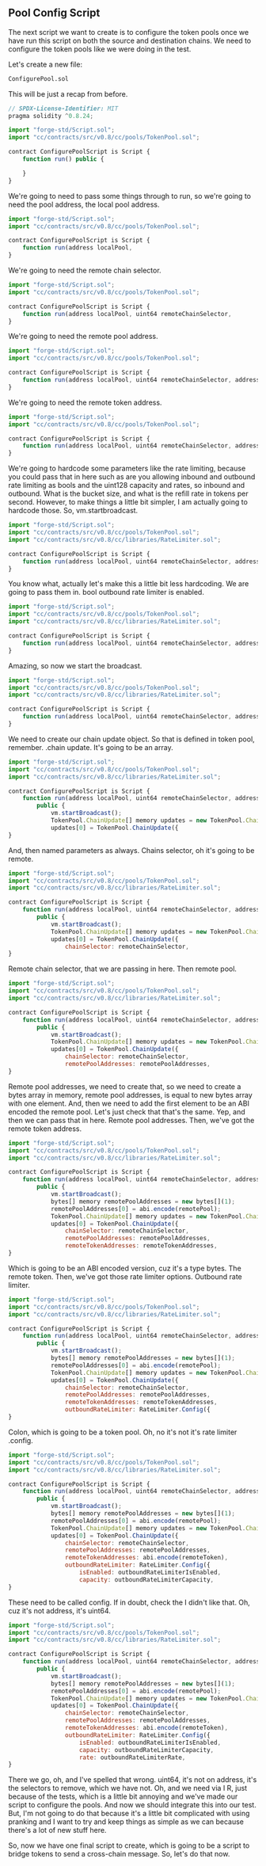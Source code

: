 ## Pool Config Script

The next script we want to create is to configure the token pools once we have run this script on both the source and destination chains. We need to configure the token pools like we were doing in the test.

Let's create a new file:

```bash
ConfigurePool.sol
```

This will be just a recap from before.

```javascript
// SPDX-License-Identifier: MIT
pragma solidity ^0.8.24;

import "forge-std/Script.sol";
import "cc/contracts/src/v0.8/cc/pools/TokenPool.sol";

contract ConfigurePoolScript is Script {
    function run() public {

    }
}
```

We're going to need to pass some things through to run, so we're going to need the pool address, the local pool address.

```javascript
import "forge-std/Script.sol";
import "cc/contracts/src/v0.8/cc/pools/TokenPool.sol";

contract ConfigurePoolScript is Script {
    function run(address localPool, 
}
```

We're going to need the remote chain selector.

```javascript
import "forge-std/Script.sol";
import "cc/contracts/src/v0.8/cc/pools/TokenPool.sol";

contract ConfigurePoolScript is Script {
    function run(address localPool, uint64 remoteChainSelector, 
}
```

We're going to need the remote pool address.

```javascript
import "forge-std/Script.sol";
import "cc/contracts/src/v0.8/cc/pools/TokenPool.sol";

contract ConfigurePoolScript is Script {
    function run(address localPool, uint64 remoteChainSelector, address remotePool, 
}
```

We're going to need the remote token address.

```javascript
import "forge-std/Script.sol";
import "cc/contracts/src/v0.8/cc/pools/TokenPool.sol";

contract ConfigurePoolScript is Script {
    function run(address localPool, uint64 remoteChainSelector, address remotePool, address remoteToken, 
}
```

We're going to hardcode some parameters like the rate limiting, because you could pass that in here such as are you allowing inbound and outbound rate limiting as bools and the uint128 capacity and rates, so inbound and outbound. What is the bucket size, and what is the refill rate in tokens per second. However, to make things a little bit simpler, I am actually going to hardcode those. So, vm.startbroadcast.

```javascript
import "forge-std/Script.sol";
import "cc/contracts/src/v0.8/cc/pools/TokenPool.sol";
import "cc/contracts/src/v0.8/cc/libraries/RateLimiter.sol";

contract ConfigurePoolScript is Script {
    function run(address localPool, uint64 remoteChainSelector, address remotePool, address remoteToken, bool outboundRateLimiterIsEnabled, 
}
```

You know what, actually let's make this a little bit less hardcoding. We are going to pass them in. bool outbound rate limiter is enabled.

```javascript
import "forge-std/Script.sol";
import "cc/contracts/src/v0.8/cc/pools/TokenPool.sol";
import "cc/contracts/src/v0.8/cc/libraries/RateLimiter.sol";

contract ConfigurePoolScript is Script {
    function run(address localPool, uint64 remoteChainSelector, address remotePool, address remoteToken, bool outboundRateLimiterIsEnabled, 
}
```

Amazing, so now we start the broadcast.

```javascript
import "forge-std/Script.sol";
import "cc/contracts/src/v0.8/cc/pools/TokenPool.sol";
import "cc/contracts/src/v0.8/cc/libraries/RateLimiter.sol";

contract ConfigurePoolScript is Script {
    function run(address localPool, uint64 remoteChainSelector, address remotePool, address remoteToken, bool outboundRateLimiterIsEnabled, uint128 outboundRateLimiterCapacity, 
}
```

We need to create our chain update object. So that is defined in token pool, remember. .chain update. It's going to be an array.

```javascript
import "forge-std/Script.sol";
import "cc/contracts/src/v0.8/cc/pools/TokenPool.sol";
import "cc/contracts/src/v0.8/cc/libraries/RateLimiter.sol";

contract ConfigurePoolScript is Script {
    function run(address localPool, uint64 remoteChainSelector, address remotePool, address remoteToken, bool outboundRateLimiterIsEnabled, uint128 outboundRateLimiterCapacity, uint128 outboundRateLimiterRate, 
        public {
            vm.startBroadcast();
            TokenPool.ChainUpdate[] memory updates = new TokenPool.ChainUpdate[](1);
            updates[0] = TokenPool.ChainUpdate({
}
```

And, then named parameters as always. Chains selector, oh it's going to be remote.

```javascript
import "forge-std/Script.sol";
import "cc/contracts/src/v0.8/cc/pools/TokenPool.sol";
import "cc/contracts/src/v0.8/cc/libraries/RateLimiter.sol";

contract ConfigurePoolScript is Script {
    function run(address localPool, uint64 remoteChainSelector, address remotePool, address remoteToken, bool outboundRateLimiterIsEnabled, uint128 outboundRateLimiterCapacity, uint128 outboundRateLimiterRate, 
        public {
            vm.startBroadcast();
            TokenPool.ChainUpdate[] memory updates = new TokenPool.ChainUpdate[](1);
            updates[0] = TokenPool.ChainUpdate({
                chainSelector: remoteChainSelector, 
}
```

Remote chain selector, that we are passing in here. Then remote pool.

```javascript
import "forge-std/Script.sol";
import "cc/contracts/src/v0.8/cc/pools/TokenPool.sol";
import "cc/contracts/src/v0.8/cc/libraries/RateLimiter.sol";

contract ConfigurePoolScript is Script {
    function run(address localPool, uint64 remoteChainSelector, address remotePool, address remoteToken, bool outboundRateLimiterIsEnabled, uint128 outboundRateLimiterCapacity, uint128 outboundRateLimiterRate, 
        public {
            vm.startBroadcast();
            TokenPool.ChainUpdate[] memory updates = new TokenPool.ChainUpdate[](1);
            updates[0] = TokenPool.ChainUpdate({
                chainSelector: remoteChainSelector, 
                remotePoolAddresses: remotePoolAddresses,
}
```

Remote pool addresses, we need to create that, so we need to create a bytes array in memory, remote pool addresses, is equal to new bytes array with one element. And, then we need to add the first element to be an ABI encoded the remote pool. Let's just check that that's the same. Yep, and then we can pass that in here. Remote pool addresses. Then, we've got the remote token address.

```javascript
import "forge-std/Script.sol";
import "cc/contracts/src/v0.8/cc/pools/TokenPool.sol";
import "cc/contracts/src/v0.8/cc/libraries/RateLimiter.sol";

contract ConfigurePoolScript is Script {
    function run(address localPool, uint64 remoteChainSelector, address remotePool, address remoteToken, bool outboundRateLimiterIsEnabled, uint128 outboundRateLimiterCapacity, uint128 outboundRateLimiterRate, 
        public {
            vm.startBroadcast();
            bytes[] memory remotePoolAddresses = new bytes[](1);
            remotePoolAddresses[0] = abi.encode(remotePool);
            TokenPool.ChainUpdate[] memory updates = new TokenPool.ChainUpdate[](1);
            updates[0] = TokenPool.ChainUpdate({
                chainSelector: remoteChainSelector, 
                remotePoolAddresses: remotePoolAddresses,
                remoteTokenAddresses: remoteTokenAddresses,
}
```

Which is going to be an ABI encoded version, cuz it's a type bytes. The remote token. Then, we've got those rate limiter options. Outbound rate limiter.

```javascript
import "forge-std/Script.sol";
import "cc/contracts/src/v0.8/cc/pools/TokenPool.sol";
import "cc/contracts/src/v0.8/cc/libraries/RateLimiter.sol";

contract ConfigurePoolScript is Script {
    function run(address localPool, uint64 remoteChainSelector, address remotePool, address remoteToken, bool outboundRateLimiterIsEnabled, uint128 outboundRateLimiterCapacity, uint128 outboundRateLimiterRate, 
        public {
            vm.startBroadcast();
            bytes[] memory remotePoolAddresses = new bytes[](1);
            remotePoolAddresses[0] = abi.encode(remotePool);
            TokenPool.ChainUpdate[] memory updates = new TokenPool.ChainUpdate[](1);
            updates[0] = TokenPool.ChainUpdate({
                chainSelector: remoteChainSelector, 
                remotePoolAddresses: remotePoolAddresses,
                remoteTokenAddresses: remoteTokenAddresses,
                outboundRateLimiter: RateLimiter.Config({
}
```

Colon, which is going to be a token pool. Oh, no it's not it's rate limiter .config.

```javascript
import "forge-std/Script.sol";
import "cc/contracts/src/v0.8/cc/pools/TokenPool.sol";
import "cc/contracts/src/v0.8/cc/libraries/RateLimiter.sol";

contract ConfigurePoolScript is Script {
    function run(address localPool, uint64 remoteChainSelector, address remotePool, address remoteToken, bool outboundRateLimiterIsEnabled, uint128 outboundRateLimiterCapacity, uint128 outboundRateLimiterRate, 
        public {
            vm.startBroadcast();
            bytes[] memory remotePoolAddresses = new bytes[](1);
            remotePoolAddresses[0] = abi.encode(remotePool);
            TokenPool.ChainUpdate[] memory updates = new TokenPool.ChainUpdate[](1);
            updates[0] = TokenPool.ChainUpdate({
                chainSelector: remoteChainSelector, 
                remotePoolAddresses: remotePoolAddresses,
                remoteTokenAddresses: abi.encode(remoteToken),
                outboundRateLimiter: RateLimiter.Config({
                    isEnabled: outboundRateLimiterIsEnabled,
                    capacity: outboundRateLimiterCapacity,
}
```

These need to be called config. If in doubt, check the I didn't like that. Oh, cuz it's not address, it's uint64.

```javascript
import "forge-std/Script.sol";
import "cc/contracts/src/v0.8/cc/pools/TokenPool.sol";
import "cc/contracts/src/v0.8/cc/libraries/RateLimiter.sol";

contract ConfigurePoolScript is Script {
    function run(address localPool, uint64 remoteChainSelector, address remotePool, address remoteToken, bool outboundRateLimiterIsEnabled, uint128 outboundRateLimiterCapacity, uint128 outboundRateLimiterRate, 
        public {
            vm.startBroadcast();
            bytes[] memory remotePoolAddresses = new bytes[](1);
            remotePoolAddresses[0] = abi.encode(remotePool);
            TokenPool.ChainUpdate[] memory updates = new TokenPool.ChainUpdate[](1);
            updates[0] = TokenPool.ChainUpdate({
                chainSelector: remoteChainSelector, 
                remotePoolAddresses: remotePoolAddresses,
                remoteTokenAddresses: abi.encode(remoteToken),
                outboundRateLimiter: RateLimiter.Config({
                    isEnabled: outboundRateLimiterIsEnabled,
                    capacity: outboundRateLimiterCapacity,
                    rate: outboundRateLimiterRate,
}
```

There we go, oh, and I've spelled that wrong. uint64, it's not on address, it's the selectors to remove, which we have not. Oh, and we need via I R, just because of the tests, which is a little bit annoying and we've made our script to configure the pools. And now we should integrate this into our test. But, I'm not going to do that because it's a little bit complicated with using pranking and I want to try and keep things as simple as we can because there's a lot of new stuff here.

So, now we have one final script to create, which is going to be a script to bridge tokens to send a cross-chain message. So, let's do that now. 
